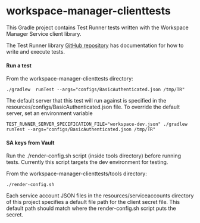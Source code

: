 # workspace-manager-clienttests
This Gradle project contains Test Runner tests written with the Workspace Manager Service client library.

The Test Runner library [GitHub repository](https://github.com/DataBiosphere/terra-test-runner) has documentation for
how to write and execute tests.

#### Run a test
From the workspace-manager-clienttests directory:
```
./gradlew  runTest --args="configs/BasicAuthenticated.json /tmp/TR"
```

The default server that this test will run against is specified in the resources/configs/BasicAuthenticated.json file.
To override the default server, set an environment variable
```
TEST_RUNNER_SERVER_SPECIFICATION_FILE="workspace-dev.json" ./gradlew  runTest --args="configs/BasicAuthenticated.json /tmp/TR"
```

#### SA keys from Vault
Run the ./render-config.sh script (inside tools directory) before running tests. 
Currently this script targets the dev environment for testing.

From the workspace-manager-clienttests/tools directory:
```
./render-config.sh
```

Each service account JSON files in the resources/serviceaccounts directory of this project specifies a default file
path for the client secret file. This default path should match where the render-config.sh script puts the secret.
